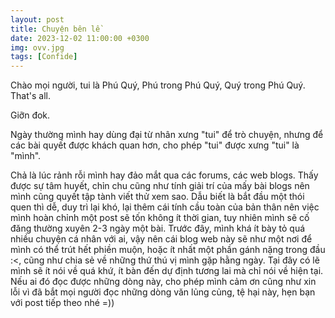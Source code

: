 ```yaml
---
layout: post
title: Chuyện bên lề
date: 2023-12-02 11:00:00 +0300
img: ovv.jpg
tags: [Confide]
---
```

Chào mọi người, tui là Phú Quý, Phú trong Phú Quý, Quý trong Phú Quý. That's all. 

Giỡn đok. 

Ngày thường mình hay dùng đại từ nhân xưng "tui" để trò chuyện, nhưng để các bài quyết được khách quan hơn, cho phép "tui" được xưng "tui" là "mình". 

Chả là lúc rảnh rỗi mình hay đảo mắt qua các forums, các web blogs. Thấy được sự tâm huyết, chỉn chu cũng như tính giải trí của mấy bài blogs nên mình cũng quyết tập tành viết thử xem sao. Dẫu biết là bắt đầu một thói quen thì dễ, duy trì lại khó, lại thêm cái tính cầu toàn của bản thân nên việc mình hoàn chỉnh một post sẽ tốn không ít thời gian, tuy nhiên mình sẽ cố đăng thường xuyên 2-3 ngày một bài.
Trước đây, mình khá ít bày tỏ quá nhiều chuyện cá nhân với ai, vậy nên cái blog web này sẽ như một nơi để mình có thể trút hết phiền muộn, hoặc ít nhất một phần gánh nặng trong đầu :<, cũng như chia sẻ về những thứ thú vị mình gặp hằng ngày. Tại đây có lẽ mình sẽ ít nói về quá khứ, ít bàn đến dự định tương lai mà chỉ nói về hiện tại. Nếu ai đó đọc được những dòng này, cho phép mình cảm ơn cũng như xin lỗi vì đã bắt mọi người đọc những dòng văn lủng củng, tệ hại này, hẹn bạn với post tiếp theo nhé =))